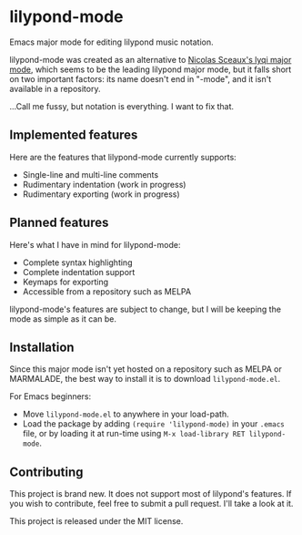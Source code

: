 # lilypond-mode

Emacs major mode for editing lilypond music notation.

lilypond-mode was created as an alternative to [Nicolas Sceaux's lyqi major mode](https://github.com/nsceaux/lyqi), which seems to be the leading lilypond major mode, but it falls short on two important factors: its name doesn't end in "-mode", and it isn't available in a repository.

...Call me fussy, but notation is everything. I want to fix that.

## Implemented features

Here are the features that lilypond-mode currently supports:

* Single-line and multi-line comments
* Rudimentary indentation (work in progress)
* Rudimentary exporting (work in progress)

## Planned features

Here's what I have in mind for lilypond-mode:

* Complete syntax highlighting
* Complete indentation support
* Keymaps for exporting
* Accessible from a repository such as MELPA

lilypond-mode's features are subject to change, but I will be keeping the mode as simple as it can be.

## Installation

Since this major mode isn't yet hosted on a repository such as MELPA or MARMALADE, the best way to install it is to download `lilypond-mode.el`.

For Emacs beginners:
* Move `lilypond-mode.el` to anywhere in your load-path.
* Load the package by adding `(require 'lilypond-mode)` in your `.emacs` file, or by loading it at run-time using `M-x load-library RET lilypond-mode`.

## Contributing

This project is brand new. It does not support most of lilypond's features. If you wish to contribute, feel free to submit a pull request. I'll take a look at it.

This project is released under the MIT license.
